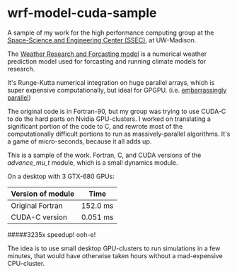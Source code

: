 wrf-model-cuda-sample
===

A sample of my work for the high performance computing group at the [Space-Science and Engineering Center (SSEC)](http://www.ssec.wisc.edu/), at UW-Madison.

The [Weather Research and Forcasting model](http://www.wrf-model.org) is a numerical weather prediction model used for forcasting and running climate models for research.

It's Runge-Kutta numerical integration on huge parallel arrays, which is super expensive computationally, but ideal for GPGPU. (i.e. [embarrassingly parallel](http://en.wikipedia.org/wiki/Embarrassingly_parallel))

The original code is in Fortran-90, but my group was trying to use CUDA-C to do the hard parts on Nvidia GPU-clusters. I worked on translating a significant portion of the code to C, and rewrote most of the computationally difficult portions to run as massively-parallel algorithms. It's a game of micro-seconds, because it all adds up.


This is a sample of the work.
Fortran, C, and CUDA versions of the *advance_mu_t* module, which is a small dynamics module.

On a desktop with 3 GTX-680 GPUs:

Version of module  | Time
------------- | -------------
Original Fortran  | 152.0 ms
CUDA-C version | 0.051 ms


#####3235x speedup! ooh-e!

The idea is to use small desktop GPU-clusters to run simulations in a few minutes, that would have otherwise taken hours without a mad-expensive CPU-cluster.
